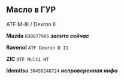 ## Масло в ГУР

ATF M-III / Dexron II

__Mazda__ `830077995` ***залито сейчас***

__Ravenol__ `ATF Dexron D II`

__ZIC__ `ATF Multi HT`

__Idemitsu__ `30450248724` ***непроверенная инфа***